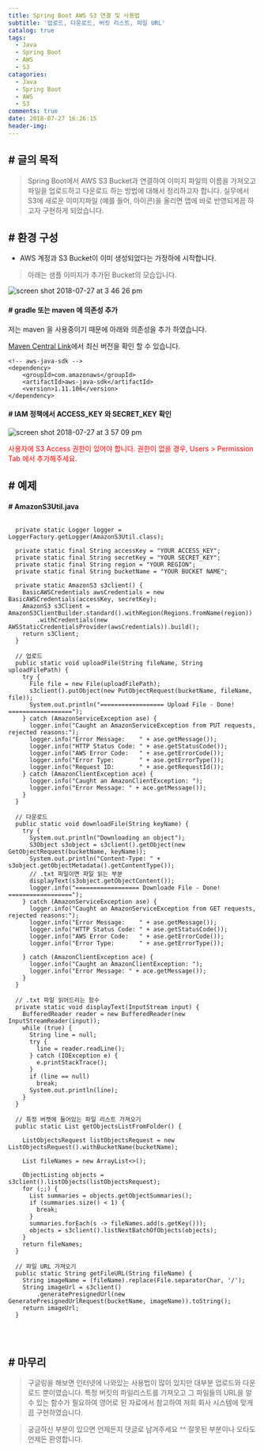 ```yaml
---
title: Spring Boot AWS S3 연결 및 사용법
subtitle: '업로드, 다운로드, 버킷 리스트, 파일 URL'
catalog: true
tags:
  - Java
  - Spring Boot
  - AWS
  - S3
catagories:
  - Java
  - Spring Boot
  - AWS
  - S3
comments: true
date: 2018-07-27 16:26:15
header-img:
---
```



## # 글의 목적

> Spring Boot에서 AWS S3 Bucket과 연결하여 이미지 파일의 이름을 가져오고 파일을 업로드하고 다운로드 하는 방법에 대해서 정리하고자 합니다. 실무에서 S3에 새로운 이미지파일 (예를 들어, 아이콘)을 올리면 앱에 바로 반영되게끔 하고자 구현하게 되었습니다.

## # 환경 구성

* AWS 계정과 S3 Bucket이 이미 생성되었다는 가정하에 시작합니다. 

> 아래는 샘플 이미지가 추가된 Bucket의 모습입니다.

![screen shot 2018-07-27 at 3 46 26 pm](https://user-images.githubusercontent.com/34642220/43305890-52141c48-91b4-11e8-9ef4-13dccb783089.png)

#### # gradle 또는 maven 에 의존성 추가

저는 maven 을 사용중이기 때문에 아래와 의존성을 추가 하였습니다.

[Maven Central Link](https://search.maven.org/#search%7Cga%7C1%7Caws%20java%20sdk)에서 최신 버전을 확인 할 수 있습니다.

```
<!-- aws-java-sdk -->
<dependency>
    <groupId>com.amazonaws</groupId>
    <artifactId>aws-java-sdk</artifactId>
    <version>1.11.106</version>
</dependency>
```


#### # IAM 정책에서 ACCESS_KEY 와 SECRET_KEY 확인

![screen shot 2018-07-27 at 3 57 09 pm](https://user-images.githubusercontent.com/34642220/43306498-5b0c1cd6-91b6-11e8-8196-71bc2601c510.png)

<font color="red"> 사용자에 S3 Access 권한이 있어야 합니다. 권한이 없을 경우, Users > Permission Tab 에서 추가해주세요. </font>

## # 예제

#### # AmazonS3Util.java

<pre>
<code>
  private static Logger logger = LoggerFactory.getLogger(AmazonS3Util.class);

  private static final String accessKey = "YOUR ACCESS_KEY";
  private static final String secretKey = "YOUR SECRET_KEY";
  private static final String region = "YOUR REGION";
  private static final String bucketName = "YOUR BUCKET NAME";

  private static AmazonS3 s3client() {
    BasicAWSCredentials awsCredentials = new BasicAWSCredentials(accessKey, secretKey);
    AmazonS3 s3Client = AmazonS3ClientBuilder.standard().withRegion(Regions.fromName(region))
        .withCredentials(new AWSStaticCredentialsProvider(awsCredentials)).build();
    return s3Client;
  }

  // 업로드
  public static void uploadFile(String fileName, String uploadFilePath) {
    try {
      File file = new File(uploadFilePath);
      s3client().putObject(new PutObjectRequest(bucketName, fileName, file));
      System.out.println("================== Upload File - Done! ==================");
    } catch (AmazonServiceException ase) {
      logger.info("Caught an AmazonServiceException from PUT requests, rejected reasons:");
      logger.info("Error Message:    " + ase.getMessage());
      logger.info("HTTP Status Code: " + ase.getStatusCode());
      logger.info("AWS Error Code:   " + ase.getErrorCode());
      logger.info("Error Type:       " + ase.getErrorType());
      logger.info("Request ID:       " + ase.getRequestId());
    } catch (AmazonClientException ace) {
      logger.info("Caught an AmazonClientException: ");
      logger.info("Error Message: " + ace.getMessage());
    }
  }

  // 다운로드 
  public static void downloadFile(String keyName) {
    try {
      System.out.println("Downloading an object");
      S3Object s3object = s3client().getObject(new GetObjectRequest(bucketName, keyName));
      System.out.println("Content-Type: " + s3object.getObjectMetadata().getContentType());
      // .txt 파일이면 파일 읽는 부분
      displayText(s3object.getObjectContent());
      logger.info("================== Downloade File - Done! ==================");
    } catch (AmazonServiceException ase) {
      logger.info("Caught an AmazonServiceException from GET requests, rejected reasons:");
      logger.info("Error Message:    " + ase.getMessage());
      logger.info("HTTP Status Code: " + ase.getStatusCode());
      logger.info("AWS Error Code:   " + ase.getErrorCode());
      logger.info("Error Type:       " + ase.getErrorType());

    } catch (AmazonClientException ace) {
      logger.info("Caught an AmazonClientException: ");
      logger.info("Error Message: " + ace.getMessage());
    }
  }

  // .txt 파일 읽어드리는 함수
  private static void displayText(InputStream input) {
    BufferedReader reader = new BufferedReader(new InputStreamReader(input));
    while (true) {
      String line = null;
      try {
        line = reader.readLine();
      } catch (IOException e) {
        e.printStackTrace();
      }
      if (line == null)
        break;
      System.out.println(line);
    }
  }

  // 특정 버켓에 들어있는 파일 리스트 가져오기
  public static List<String> getObjectsListFromFolder() {

    ListObjectsRequest listObjectsRequest = new ListObjectsRequest().withBucketName(bucketName);

    List<String> fileNames = new ArrayList<>();

    ObjectListing objects = s3client().listObjects(listObjectsRequest);
    for (;;) {
      List<S3ObjectSummary> summaries = objects.getObjectSummaries();
      if (summaries.size() < 1) {
        break;
      }
      summaries.forEach(s -> fileNames.add(s.getKey()));
      objects = s3client().listNextBatchOfObjects(objects);
    }
    return fileNames;
  }

  // 파일 URL 가져오기
  public static String getFileURL(String fileName) {
    String imageName = (fileName).replace(File.separatorChar, '/');
    String imageUrl = s3client()
        .generatePresignedUrl(new GeneratePresignedUrlRequest(bucketName, imageName)).toString();
    return imageUrl;
  }
</pre>
</code>

## # 마무리

>구글링을 해보면 인터넷에 나와있는 사용법이 많이 있지만 대부분 업로드와 다운로드 뿐이였습니다.
특정 버킷의 파일리스트를 가져오고 그 파일들의 URL을 알 수 있는 함수가 필요하여 영어로 된 자료에서 참고하여
저희 회사 시스템에 맞게끔 구현하였습니다.

>궁금하신 부분이 있으면 언제든지 댓글로 남겨주세요 ^^
잘못된 부분이나 오타도 언제든 환영합니다.




